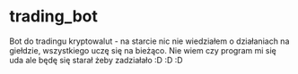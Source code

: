 # trading_bot
Bot do tradingu kryptowalut - na starcie nic nie wiedziałem o działaniach na giełdzie, wszystkiego uczę się na bieżąco. Nie wiem czy program mi się uda ale będę się starał żeby zadziałało :D :D :D 
